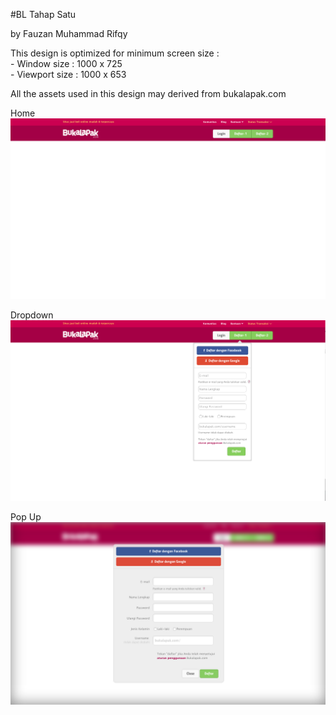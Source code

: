 #BL Tahap Satu

by Fauzan Muhammad Rifqy


This design is optimized for minimum screen size :  
	- Window size : 1000 x 725  
	- Viewport size : 1000 x 653  

All the assets used in this design may derived from bukalapak.com  

Home  
![alt tag](https://raw.githubusercontent.com/fauzanriff/BLTahapSatu/master/demo/home.png)  

  
Dropdown  
![alt tag](https://raw.githubusercontent.com/fauzanriff/BLTahapSatu/master/demo/dropdown.png)  

  
Pop Up  
![alt tag](https://raw.githubusercontent.com/fauzanriff/BLTahapSatu/master/demo/popup.png)  
